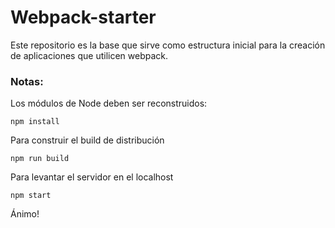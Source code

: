 # Webpack-starter

Este repositorio es la base que sirve como estructura inicial para la creación de aplicaciones que utilicen webpack.

### Notas:
Los módulos de Node deben ser reconstruidos:
```
npm install
```

Para construir el build de distribución
```
npm run build
```

Para levantar el servidor en el localhost
```
npm start
```

Ánimo!
